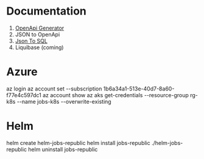 # Documentation

1. [OpenApi Generator](https://studio.apicur.io/apis/106113/editor)
2. JSON to OpenApi
4. [Json To SQL](https://konbert.com/convert/json/to/sql)
3. Liquibase (coming)

# Azure
az login
az account set --subscription 1b6a34a1-513e-40d7-8a60-f77e4c597dc1
az account show
az aks get-credentials --resource-group rg-k8s --name jobs-k8s --overwrite-existing

# Helm
helm create helm-jobs-republic
helm install jobs-republic ./helm-jobs-republic
helm uninstall jobs-republic
